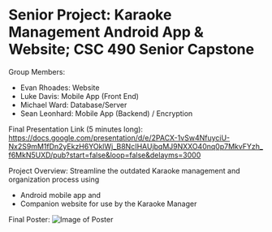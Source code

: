 # Senior Project: Karaoke Management Android App & Website; CSC 490 Senior Capstone

Group Members:
   -   Evan Rhoades: Website
   -   Luke Davis: Mobile App (Front End)
   -   Michael Ward: Database/Server
   -   Sean Leonhard: Mobile App (Backend) / Encryption

Final Presentation Link (5 minutes long): https://docs.google.com/presentation/d/e/2PACX-1vSw4NfuyciU-Nx2S9mM1fDn2yEkzH6YOklWj_B8NcIHAUjbqMJ9NXXO40nq0p7MkvFYzh_f6MkN5UXD/pub?start=false&loop=false&delayms=3000

Project Overview: Streamline the outdated Karaoke management and organization process using 
   -   Android mobile app and
   -   Companion website for use by the Karaoke Manager

Final Poster:
![Image of Poster](CSC490-Karaoke-App/490_poster.jpg)
